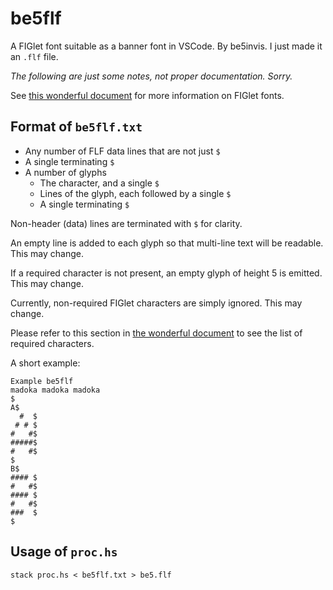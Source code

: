 # be5flf

A FIGlet font suitable as a banner font in VSCode. By be5invis. I just made it an `.flf` file.

*The following are just some notes, not proper documentation. Sorry.*

See [this wonderful document](http://www.jave.de/figlet/figfont.html) for more information on FIGlet fonts.


## Format of `be5flf.txt`

- Any number of FLF data lines that are not just `$`
- A single terminating `$`
- A number of glyphs
    - The character, and a single `$`
    - Lines of the glyph, each followed by a single `$`
    - A single terminating `$`

Non-header (data) lines are terminated with `$` for clarity.

An empty line is added to each glyph so that multi-line text will be readable. This may change.

If a required character is not present, an empty glyph of height 5 is emitted. This may change.

Currently, non-required FIGlet characters are simply ignored. This may change.

Please refer to this section in [the wonderful document](http://www.jave.de/figlet/figfont.html#requiredfigchar) to see the list of required characters.

A short example:

```
Example be5flf
madoka madoka madoka
$
A$
  #  $
 # # $
#   #$
#####$
#   #$
$
B$
#### $
#   #$
#### $
#   #$
###  $
$
```

## Usage of `proc.hs`

```
stack proc.hs < be5flf.txt > be5.flf
```